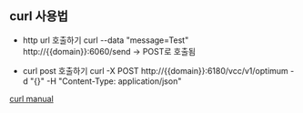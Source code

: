 ## curl 사용법

- http url 호출하기
curl --data "message=Test" http://{{domain}}:6060/send -> POST로 호출됨

- curl post 호출하기
curl -X POST http://{{domain}}:6180/vcc/v1/optimum -d "{}" -H "Content-Type: application/json"

[curl manual](https://hostpresto.com/community/tutorials/install-and-configure-gitlab-on-ubuntu-16-04/)
